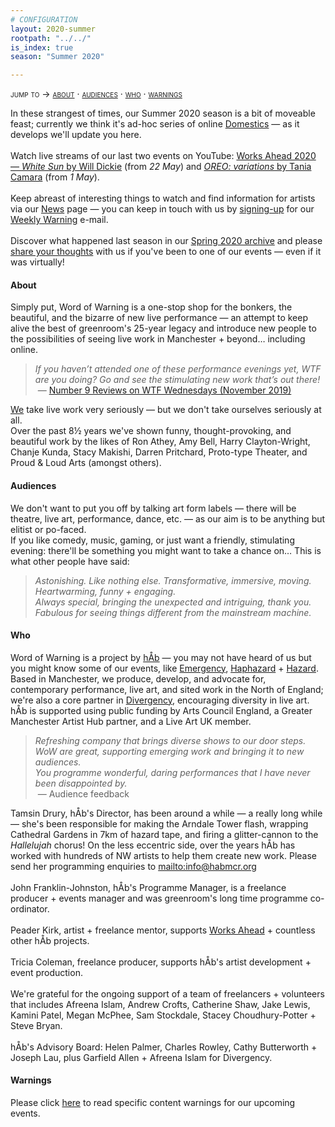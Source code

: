 ```yaml
---
# CONFIGURATION
layout: 2020-summer
rootpath: "../../"
is_index: true
season: "Summer 2020"

---
```

<span style='font-variant: small-caps'>jump to → [about](/current/2020-summer/#about) · [audiences](/current/2020-summer/#audiences) · [who](/current/2020-summer/#who) · [warnings](/current/2020-summer/#warnings)</span>        
         
In these strangest of times, our Summer 2020 season is a bit of moveable feast; currently we think it's ad-hoc series of online [Domestics](/current/2020-domestic) — as it develops we'll update you here.<br><br>Watch live streams of our last two events on YouTube: <a href="http://youtu.be/yrZFSzURaS4" target="_blank">Works Ahead 2020 — *White Sun* by Will Dickie</a> (from *22 May*) and <a href="http://youtube.com/watch?v=m7dDCgaffoI&t=3600s" target="_blank">*OREO: variations* by Tania Camara</a> (from *1 May*).<br><br>Keep abreast of interesting things to watch and find information for artists via our [News](/2020/news) page — you can keep in touch with us by <a href="{{ site.mailer_signup_url }}" target="_blank">signing-up</a> for our <a href="http://wordofwarning.posthaven.com" target="_blank">Weekly Warning</a> e-mail.<br><br>Discover what happened last season in our [Spring 2020 archive](/2020/spring) and please <a href="http://bit.ly/warnmcrfeedback" target="_blank">share your thoughts</a> with us if you've been to one of our events — even if it was virtually!         
          
#### About         
Simply put, Word of Warning is a one-stop shop for the bonkers, the beautiful, and the bizarre of new live performance — an attempt to keep alive the best of greenroom's 25-year legacy and introduce new people to the possibilities of seeing live work in Manchester + beyond… including online.           
            
>*If you haven’t attended one of these performance evenings yet, WTF are you doing? Go and see the stimulating new work that’s out there!*<br>&nbsp;— <a href=" http://number9reviews.blogspot.com/2019/11/theatre-review-tom-cassani-i-promise.html" target="_blank">Number 9 Reviews on WTF Wednesdays (November 2019)</a>        
      
[We](/current/2020-summer/#who) take live work very seriously — but we don't take ourselves seriously at all.<br>Over the past 8½ years we've shown funny, thought-provoking, and beautiful work by the likes of Ron Athey, Amy Bell, Harry Clayton-Wright, Chanje Kunda, Stacy Makishi, Darren Pritchard, Proto-type Theater, and Proud & Loud Arts (amongst others).         
         
#### Audiences         
We don't want to put you off by talking art form labels — there will be theatre, live art, performance, dance, etc. — as our aim is to be anything but elitist or po-faced.<br>If you like comedy, music, gaming, or just want a friendly, stimulating evening: there'll be something you might want to take a chance on… This is what other people have said:        
>*Astonishing. Like nothing else. Transformative, immersive, moving.*<br>*Heartwarming, funny + engaging.*<br>*Always special, bringing the unexpected and intriguing, thank you.*<br>*Fabulous for seeing things different from the mainstream machine.*

       
#### Who         
Word of Warning is a project by [hÅb](/hab) — you may not have heard of us but you might know some of our events, like [Emergency](http://emergencymcr.org), [Haphazard](http://haphazardmcr.org) + [Hazard](http://hazardmcr.org). Based in Manchester, we produce, develop, and advocate for, contemporary performance, live art, and sited work in the North of England; we're also a core partner in <a href="http://www.divergencymcr.org" target="_blank">Divergency</a>, encouraging diversity in live art. hÅb is supported using public funding by Arts Council England, a Greater Manchester Artist Hub partner, and a Live Art UK member.
         
>*Refreshing company that brings diverse shows to our door steps.*<br>*WoW are great, supporting emerging work and bringing it to new audiences.*<br>*You programme wonderful, daring performances that I have never been disappointed by.*<br>&nbsp;— Audience feedback         
         
Tamsin Drury, hÅb's Director, has been around a while — a really long while — she's been responsible for making the Arndale Tower flash, wrapping Cathedral Gardens in 7km of hazard tape, and firing a glitter-cannon to the *Hallelujah* chorus! On the less eccentric side, over the years hÅb has worked with hundreds of NW artists to help them create new work. Please send her programming enquiries to <mailto:info@habmcr.org><br><br>John Franklin-Johnston, hÅb's Programme Manager, is a freelance producer + events manager and was greenroom's long time programme co-ordinator.<br><br>Peader Kirk, artist + freelance mentor, supports [Works Ahead]() + countless other hÅb projects.<br><br>Tricia Coleman, freelance producer, supports hÅb's artist development + event production.<br><br>We're grateful for the ongoing support of a team of freelancers + volunteers that includes Afreena Islam, Andrew Crofts, Catherine Shaw, Jake Lewis, Kamini Patel, Megan McPhee, Sam Stockdale, Stacey Choudhury-Potter + Steve Bryan.<br><br>hÅb's Advisory Board: Helen Palmer, Charles Rowley, Cathy Butterworth + Joseph Lau, plus Garfield Allen + Afreena Islam for Divergency.         
         
#### Warnings          
Please click [here](/2020/warnings) to read specific content warnings for our upcoming events.
